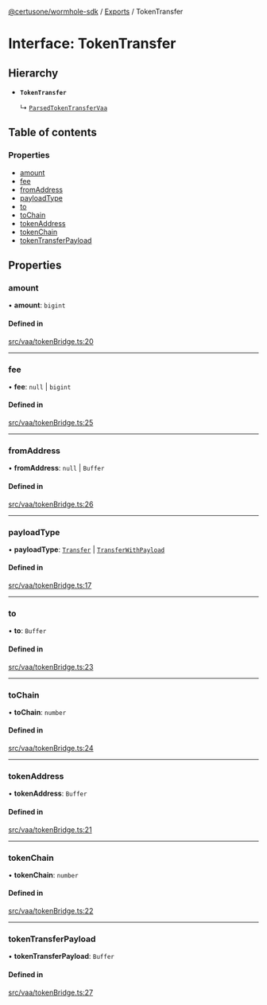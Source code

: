[@certusone/wormhole-sdk](../README.md) / [Exports](../modules.md) / TokenTransfer

# Interface: TokenTransfer

## Hierarchy

- **`TokenTransfer`**

  ↳ [`ParsedTokenTransferVaa`](ParsedTokenTransferVaa.md)

## Table of contents

### Properties

- [amount](TokenTransfer.md#amount)
- [fee](TokenTransfer.md#fee)
- [fromAddress](TokenTransfer.md#fromaddress)
- [payloadType](TokenTransfer.md#payloadtype)
- [to](TokenTransfer.md#to)
- [toChain](TokenTransfer.md#tochain)
- [tokenAddress](TokenTransfer.md#tokenaddress)
- [tokenChain](TokenTransfer.md#tokenchain)
- [tokenTransferPayload](TokenTransfer.md#tokentransferpayload)

## Properties

### amount

• **amount**: `bigint`

#### Defined in

[src/vaa/tokenBridge.ts:20](https://github.com/wormhole-foundation/wormhole/blob/7bc96a1e/sdk/js/src/vaa/tokenBridge.ts#L20)

___

### fee

• **fee**: ``null`` \| `bigint`

#### Defined in

[src/vaa/tokenBridge.ts:25](https://github.com/wormhole-foundation/wormhole/blob/7bc96a1e/sdk/js/src/vaa/tokenBridge.ts#L25)

___

### fromAddress

• **fromAddress**: ``null`` \| `Buffer`

#### Defined in

[src/vaa/tokenBridge.ts:26](https://github.com/wormhole-foundation/wormhole/blob/7bc96a1e/sdk/js/src/vaa/tokenBridge.ts#L26)

___

### payloadType

• **payloadType**: [`Transfer`](../enums/TokenBridgePayload.md#transfer) \| [`TransferWithPayload`](../enums/TokenBridgePayload.md#transferwithpayload)

#### Defined in

[src/vaa/tokenBridge.ts:17](https://github.com/wormhole-foundation/wormhole/blob/7bc96a1e/sdk/js/src/vaa/tokenBridge.ts#L17)

___

### to

• **to**: `Buffer`

#### Defined in

[src/vaa/tokenBridge.ts:23](https://github.com/wormhole-foundation/wormhole/blob/7bc96a1e/sdk/js/src/vaa/tokenBridge.ts#L23)

___

### toChain

• **toChain**: `number`

#### Defined in

[src/vaa/tokenBridge.ts:24](https://github.com/wormhole-foundation/wormhole/blob/7bc96a1e/sdk/js/src/vaa/tokenBridge.ts#L24)

___

### tokenAddress

• **tokenAddress**: `Buffer`

#### Defined in

[src/vaa/tokenBridge.ts:21](https://github.com/wormhole-foundation/wormhole/blob/7bc96a1e/sdk/js/src/vaa/tokenBridge.ts#L21)

___

### tokenChain

• **tokenChain**: `number`

#### Defined in

[src/vaa/tokenBridge.ts:22](https://github.com/wormhole-foundation/wormhole/blob/7bc96a1e/sdk/js/src/vaa/tokenBridge.ts#L22)

___

### tokenTransferPayload

• **tokenTransferPayload**: `Buffer`

#### Defined in

[src/vaa/tokenBridge.ts:27](https://github.com/wormhole-foundation/wormhole/blob/7bc96a1e/sdk/js/src/vaa/tokenBridge.ts#L27)
